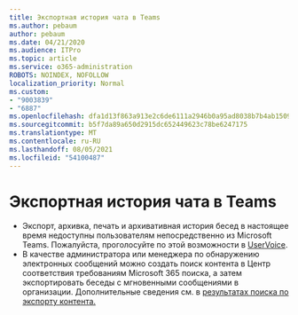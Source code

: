 ```yaml
---
title: Экспортная история чата в Teams
ms.author: pebaum
author: pebaum
ms.date: 04/21/2020
ms.audience: ITPro
ms.topic: article
ms.service: o365-administration
ROBOTS: NOINDEX, NOFOLLOW
localization_priority: Normal
ms.custom:
- "9003839"
- "6887"
ms.openlocfilehash: dfa1d13f863a913e2c6de6111a2946b0a95ad8038b7b4ab15091ca3e1271e7a2
ms.sourcegitcommit: b5f7da89a650d2915dc652449623c78be6247175
ms.translationtype: MT
ms.contentlocale: ru-RU
ms.lasthandoff: 08/05/2021
ms.locfileid: "54100487"
---
```

# <a name="export-chat-history-in-teams"></a>Экспортная история чата в Teams

- Экспорт, архивка, печать и архивативная история бесед в настоящее время недоступны пользователям непосредственно из Microsoft Teams. Пожалуйста, проголосуйте по этой возможности в [UserVoice](https://microsoftteams.uservoice.com/forums/555103-public/suggestions/16982542-backup-export-printing-archive-options?page=2&per_page=20).
- В качестве администратора или менеджера по обнаружению электронных сообщений можно создать поиск контента в Центр соответствия требованиям Microsoft 365 поиска, а затем экспортировать беседы с мгновенными сообщениями в организации. [](https://docs.microsoft.com/microsoft-365/compliance/content-search?view=o365-worldwide) Дополнительные сведения см. в [результатах поиска по экспорту контента.](https://docs.microsoft.com/microsoft-365/compliance/export-search-results?view=o365-worldwide)
